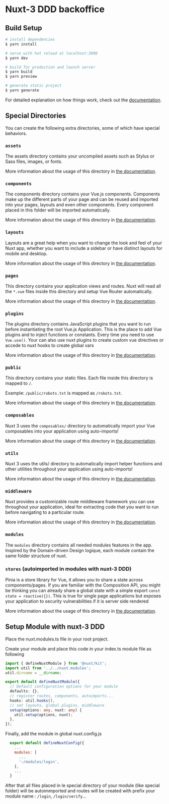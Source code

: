 # Nuxt-3 DDD backoffice

## Build Setup

```bash
# install dependencies
$ yarn install

# serve with hot reload at localhost:3000
$ yarn dev

# build for production and launch server
$ yarn build
$ yarn preview

# generate static project
$ yarn generate
```

For detailed explanation on how things work, check out the [documentation](https://nuxt.com).

## Special Directories

You can create the following extra directories, some of which have special behaviors.

### `assets`

The assets directory contains your uncompiled assets such as Stylus or Sass files, images, or fonts.

More information about the usage of this directory in [the documentation](https://nuxt.com/docs/guide/directory-structure/assets).

### `components`

The components directory contains your Vue.js components. Components make up the different parts of your page and can be reused and imported into your pages, layouts and even other components.
Every component placed in this folder will be imported automatically.

More information about the usage of this directory in [the documentation](https://nuxt.com/docs/guide/directory-structure/components).

### `layouts`

Layouts are a great help when you want to change the look and feel of your Nuxt app, whether you want to include a sidebar or have distinct layouts for mobile and desktop.

More information about the usage of this directory in [the documentation](https://nuxt.com/docs/guide/directory-structure/layouts).

### `pages`

This directory contains your application views and routes. Nuxt will read all the `*.vue` files inside this directory and setup Vue Router automatically.

More information about the usage of this directory in [the documentation](https://nuxt.com/docs/guide/directory-structure/pages).

### `plugins`

The plugins directory contains JavaScript plugins that you want to run before instantiating the root Vue.js Application. This is the place to add Vue plugins and to inject functions or constants. Every time you need to use `Vue.use()`.
Your can also use nuxt plugins to create custom vue directives or accede to nuxt hooks to create global vars

More information about the usage of this directory in [the documentation](https://nuxt.com/docs/guide/directory-structure/plugins).

### `public`

This directory contains your static files. Each file inside this directory is mapped to `/`.

Example: `/public/robots.txt` is mapped as `/robots.txt`.

More information about the usage of this directory in [the documentation](https://nuxt.com/docs/guide/directory-structure/public).

### `composables`

Nuxt 3 uses the `composables/` directory to automatically import your Vue composables into your application using auto-imports!

More information about the usage of this directory in [the documentation](https://nuxt.com/docs/guide/directory-structure/composables).

### `utils`

Nuxt 3 uses the utils/ directory to automatically import helper functions and other utilities throughout your application using auto-imports!

More information about the usage of this directory in [the documentation](https://nuxt.com/docs/guide/directory-structure/utils).

### `middleware`

Nuxt provides a customizable route middleware framework you can use throughout your application, ideal for extracting code that you want to run before navigating to a particular route.

More information about the usage of this directory in [the documentation](https://nuxt.com/docs/guide/directory-structure/middleware).

### `modules`

The `modules` directory contains all needed modules features in the app. Inspired by the Domain-driven Design logique, each module contain the same folder structure of nuxt.

### `stores` (autoimported in modules with nuxt-3 DDD)

Pinia is a store library for Vue, it allows you to share a state across components/pages. If you are familiar with the Composition API, you might be thinking you can already share a global state with a simple export `const state = reactive({})`. This is true for single page applications but exposes your application to security vulnerabilities if it is server side rendered

More information about the usage of this directory in [the documentation](https://pinia.vuejs.org/ssr/nuxt.html).

## Setup Module with nuxt-3 DDD

Place the nuxt.modules.ts file in your root project.

Create your module and place this code in your index.ts module file as following

```ts
import { defineNuxtModule } from '@nuxt/kit';
import util from '../../nuxt.modules';
util.dirname = __dirname;

export default defineNuxtModule({
  // Default configuration options for your module
  defaults: {},
  // register routes, components, autoimports...
  hooks: util.hooks(),
  // set layouts, global plugins, middleware
  setup(options: any, nuxt: any) {
    util.setup(options, nuxt);
  },
});
```

Finally, add the module in global nuxt.config.js

```js
  export default defineNuxtConfig({
    ...
    modules: [
      ...
      '~/modules/login',
    ],
    ...
  }
```

After that all files placed in le special directory of your module (like special folder) will be autoimmported and routes will be created with prefix your module name : `/login`, `/login/verify`...
